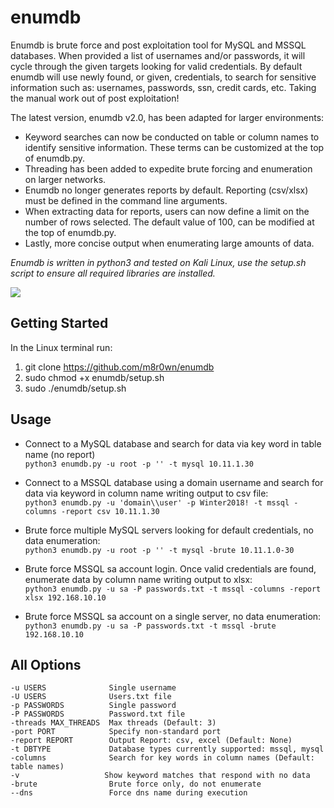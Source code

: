 # enumdb
Enumdb is brute force and post exploitation tool for MySQL and MSSQL databases. When provided a list of usernames and/or passwords, it will cycle through the given targets looking for valid credentials. By default enumdb will use newly found, or given, credentials, to search for sensitive information such as: usernames, passwords, ssn, credit cards, etc. Taking the manual work out of post exploitation!

The latest version, enumdb v2.0, has been adapted for larger environments:
* Keyword searches can now be conducted on table or column names to identify sensitive information. These terms can be customized at the top of enumdb.py.
* Threading has been added to expedite brute forcing and enumeration on larger networks.
* Enumdb no longer generates reports by default. Reporting (csv/xlsx) must be defined in the command line arguments.
* When extracting data for reports, users can now define a limit on the number of rows selected. The default value of 100, can be modified at the top of enumdb.py.
* Lastly, more concise output when enumerating large amounts of data.

*Enumdb is written in python3 and tested on Kali Linux, use the setup.sh script to ensure all required libraries are installed.*

![](https://user-images.githubusercontent.com/13889819/35242124-ad8e3d9e-ff86-11e7-8f50-bfe2f20160cd.gif)

## Getting Started
In the Linux terminal run:
1. git clone https://github.com/m8r0wn/enumdb
2. sudo chmod +x enumdb/setup.sh
3. sudo ./enumdb/setup.sh

## Usage
* Connect to a MySQL database and search for data via key word in table name (no report)<br>
`python3 enumdb.py -u root -p '' -t mysql 10.11.1.30`

* Connect to a MSSQL database using a domain username and search for data via keyword in column name writing output to csv file:<br>
`python3 enumdb.py -u 'domain\\user' -p Winter2018! -t mssql -columns -report csv 10.11.1.30`

* Brute force multiple MySQL servers looking for default credentials, no data enumeration:<br>
`python3 enumdb.py -u root -p '' -t mysql -brute 10.11.1.0-30`

* Brute force MSSQL sa account login. Once valid credentials are found, enumerate data by column name writing output to xlsx:<br>
`python3 enumdb.py -u sa -P passwords.txt -t mssql -columns -report xlsx 192.168.10.10`

* Brute force MSSQL sa account on a single server, no data enumeration:<br>
`python3 enumdb.py -u sa -P passwords.txt -t mssql -brute 192.168.10.10`

## All Options
    -u USERS              Single username
    -U USERS              Users.txt file
    -p PASSWORDS          Single password
    -P PASSWORDS          Password.txt file
    -threads MAX_THREADS  Max threads (Default: 3)
    -port PORT            Specify non-standard port
    -report REPORT        Output Report: csv, excel (Default: None)
    -t DBTYPE             Database types currently supported: mssql, mysql
    -columns              Search for key words in column names (Default: table names)
    ﻿-v                   Show keyword matches that respond with no data
    -brute                Brute force only, do not enumerate
    --dns                 Force dns name during execution
